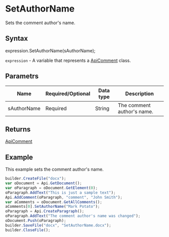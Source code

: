 # SetAuthorName

Sets the comment author's name.

## Syntax

expression.SetAuthorName(sAuthorName);

`expression` - A variable that represents a [ApiComment](../ApiComment.md) class.

## Parametrs

| **Name** | **Required/Optional** | **Data type** | **Description** |
| ------------- | ------------- | ------------- | ------------- |
| sAuthorName | Required | String | The comment author's name. |

## Returns

[ApiComment](../ApiComment.md)

## Example

This example sets the comment author's name.

```javascript
builder.CreateFile("docx");
var oDocument = Api.GetDocument();
var oParagraph = oDocument.GetElement(0);
oParagraph.AddText("This is just a sample text");
Api.AddComment(oParagraph, "comment", "John Smith");
var aComments = oDocument.GetAllComments();
aComments[0].SetAuthorName("Mark Potato");
oParagraph = Api.CreateParagraph();
oParagraph.AddText("The comment author's name was changed");
oDocument.Push(oParagraph);
builder.SaveFile("docx", "SetAuthorName.docx");
builder.CloseFile();
```